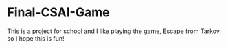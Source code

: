 # Final-CSAI-Game

This is a project for school and I like playing the game, Escape from Tarkov, so I hope this is fun!
